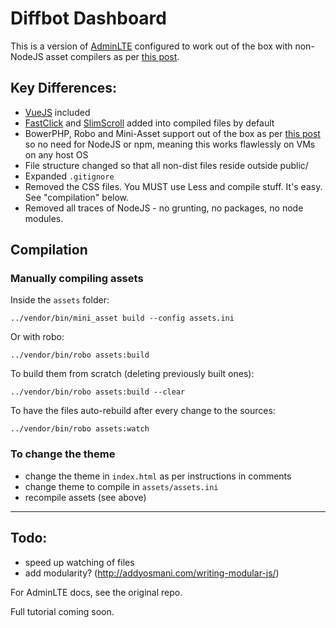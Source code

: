 # Diffbot Dashboard

This is a version of [AdminLTE](https://github.com/almasaeed2010/AdminLTE) configured to work out of the box with non-NodeJS asset compilers as per [this post](http://www.sitepoint.com/look-ma-no-nodejs-a-php-front-end-workflow-without-node/).

## Key Differences:

- [VueJS](http://vuejs.org) included
- [FastClick](https://github.com/ftlabs/fastclick) and [SlimScroll](https://github.com/rochal/jQuery-slimScroll) added into compiled files by default
- BowerPHP, Robo and Mini-Asset support out of the box as per [this post](http://www.sitepoint.com/look-ma-no-nodejs-a-php-front-end-workflow-without-node/) so no need for NodeJS or npm, meaning this works flawlessly on VMs on any host OS
- File structure changed so that all non-dist files reside outside public/
- Expanded `.gitignore`
- Removed the CSS files. You MUST use Less and compile stuff. It's easy. See "compilation" below.
- Removed all traces of NodeJS - no grunting, no packages, no node modules.

## Compilation

### Manually compiling assets

Inside the `assets` folder:

```
../vendor/bin/mini_asset build --config assets.ini
```

Or with robo:

```
../vendor/bin/robo assets:build
```

To build them from scratch (deleting previously built ones):

```
../vendor/bin/robo assets:build --clear
```

To have the files auto-rebuild after every change to the sources:

```
../vendor/bin/robo assets:watch
```

### To change the theme

- change the theme in `index.html` as per instructions in comments
- change theme to compile in `assets/assets.ini`
- recompile assets (see above)

---

## Todo:

- speed up watching of files
- add modularity? (http://addyosmani.com/writing-modular-js/)

For AdminLTE docs, see the original repo.

Full tutorial coming soon.